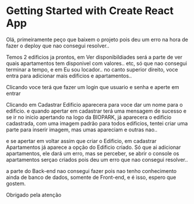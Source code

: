 # Getting Started with Create React App

Olá, primeiramente peço que baixem o projeto pois deu um erro na hora de fazer o deploy que nao consegui resolver..

Temos 2 edificios ja prontos, em Ver disponibildiades será a parte de ver quais apartamentos tem disponivel com valores.. etc, só que nao consegui terminar a tempo, e em Eu sou locador.. no canto superior direito, voce entra para adicionar mais edificios e apartamentos..

Clicando voce terá que fazer um login que usuario e senha e aperte em entrar

Clicando em Cadastrar Edificio aparecera para voce dar um nome para o edificio. e quando apertar em cadastrar terá uma mensagem de sucesso e se ir no inicio apertando na logo da BIOPARK, já aparecera o edificio cadastrada, com uma imagem padrão para todos edificios, tentei criar uma parte para inserir imagem, mas umas apareciam e outras nao..

e se apertar em voltar assim que criar o Edificio, em cadastrar Apartamentos já aparece a opção do Edificio criado.
Só que ai adicionar apartamentos, ele dará um erro, mas se perceber, se abrir o console os apartamentos serçao criados pois deu um erro que nao consegui resolver..

a parte do Back-end nao consegui fazer pois nao tenho conhecimento ainda de banco de dados, somente de Front-end, e é isso, espero que gostem.

Obrigado pela atenção

